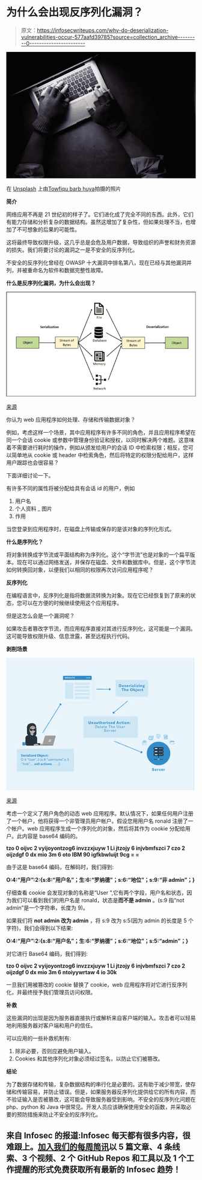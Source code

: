 # 为什么会出现反序列化漏洞？

> 原文：<https://infosecwriteups.com/why-do-deserialization-vulnerabilities-occur-577aafd39785?source=collection_archive---------0----------------------->

![](img/86c499d3a60015f3c57c32b2ab8e6ba4.png)

在 [Unsplash](https://unsplash.com/s/photos/hacking?utm_source=unsplash&utm_medium=referral&utm_content=creditCopyText) 上由[Towfiqu barb huya](https://unsplash.com/@towfiqu999999?utm_source=unsplash&utm_medium=referral&utm_content=creditCopyText)拍摄的照片

**简介**

网络应用不再是 21 世纪初的样子了。它们进化成了完全不同的东西。此外，它们有能力存储和分析复杂的数据结构。虽然这增加了复杂性，但如果处理不当，也增加了不可想象的后果的可能性。

这将最终导致权限升级，这几乎总是会危及用户数据，导致组织的声誉和财务资源的损失。我们将要讨论的漏洞之一是不安全的反序列化。

不安全的反序列化曾经在 OWASP 十大漏洞中排名第八，现在已经与其他漏洞并列，并被重命名为软件和数据完整性故障。

**什么是反序列化漏洞，为什么会出现？**

![](img/98656d14e30d1192bbe66cc91f811d0c.png)

[来源](https://medium.com/tech-learnings/serialization-filtering-deserialization-vulnerability-protection-in-java-349c37f6f416)

你认为 web 应用程序如何处理、存储和传输数据对象？

例如，考虑这样一个场景，其中应用程序有许多不同的角色，并且应用程序希望在同一个会话 cookie 或参数中管理身份验证和授权，以同时解决两个难题。这意味着不需要进行耗时的操作，例如从颁发给用户的会话 ID 中检索权限；相反，您可以简单地从 cookie 或 header 中检索角色，然后将特定的权限分配给用户，这样用户跟踪也会很容易？

下面详细讨论一下。

有许多不同的属性将被分配给具有会话 id 的用户，例如

1.  用户名
2.  个人资料 _ 图片
3.  作用

当您登录到应用程序时，在磁盘上传输或保存的是该对象的序列化形式。

**什么是序列化？**

将对象转换成字节流或平面结构称为序列化。这个“字节流”也是对象的一个扁平版本。现在可以通过网络发送，并保存在磁盘、文件和数据库中。但是，这个字节流如何转换回对象，以便我们以相同的权限再次访问应用程序呢？

**反序列化**

在编程语言中，反序列化是指将数据流转换为对象。现在它已经恢复到了原来的状态，您可以在方便的时候继续使用这个应用程序。

但是这怎么会是一个漏洞呢？

如果攻击者篡改字节流，而应用程序直接对其进行反序列化，这可能是一个漏洞。这可能导致权限升级、信息泄露，甚至远程执行代码。

**剥削场景**

![](img/3806070302716b322c8ed69271314fd9.png)

[来源](https://medium.com/@bdemir/the-anatomy-of-deserialization-attacks-b90b56328766)

考虑一个定义了用户角色的动态 web 应用程序。默认情况下，如果任何用户注册了一个帐户，他将获得一个非管理员用户帐户。假设您用用户名 ronald 注册了一个帐户。web 应用程序生成一个序列化的对象，然后将其作为 cookie 分配给用户。此内容是 base64 编码的。

**tzo 0 oijvc 2 vyijoyontzog6 invzzxjuyw 1 Li jtzojy 6 injvbmfszci 7 czo 2 oijzdgf 0 dx mio 3m 6 oto IBM 90 igfkbwluijt 9cg = =**

由于这是 base64 编码，在解码时，我们得到:

**O:4:“用户”:2:{s:8:“用户名”；生:6:“罗纳德”；s:6:“地位”；s:9:“非 admin”；}**

仔细查看 cookie 会发现对象的名称是“User ”,它有两个字段，用户名和状态，因为我们可以看到我们的用户名是 ronald，状态是**而不是 admin** 。(s:9 指“not admin”是一个字符串，长度为 9)。

如果我们将 **not admin 改为 admin** ，将 s:9 改为 s:5(因为 admin 的长度是 5 个字符)，我们会得到以下结果:

**O:4:“用户”:2:{s:8:“用户名”；生:6:“罗纳德”；s:6:“地位”；s:5:“admin”；}**

对它进行 Base64 编码，我们得到:

**tzo 0 oijvc 2 vyijoyontzog6 invzzxjuyw 1 Li jtzojy 6 injvbmfszci 7 czo 2 oijzdgf 0 dx mio 3m 6 ntoiyywrtaw 4 io 30k**

一旦我们用被篡改的 cookie 替换了 cookie，web 应用程序将对它进行反序列化，并最终授予我们管理员访问权限。

**补救**

这些漏洞的出现是因为服务器直接执行或解析来自客户端的输入。攻击者可以轻易地利用服务器对客户端和用户的信任。

可以应用的一些补救机制有:

1.  除非必要，否则应避免用户输入。
2.  Cookies 和其他序列化对象必须经过签名，以防止它们被篡改。

**结论**

为了数据存储和传输，复杂数据结构的串行化是必要的。这有助于减少带宽，使存储和传输容易，并防止错误。但是，如果服务器反序列化提供给它的所有内容，而不验证输入是否被篡改，这可能会导致服务器受到影响。不安全的反序列化问题在 php、python 和 Java 中很常见。开发人员应该确保使用安全的函数，并采取必要的预防措施来防止不安全的反序列化。

## 来自 Infosec 的报道:Infosec 每天都有很多内容，很难跟上。[加入我们的每周简讯](https://weekly.infosecwriteups.com/)以 5 篇文章、4 条线索、3 个视频、2 个 GitHub Repos 和工具以及 1 个工作提醒的形式免费获取所有最新的 Infosec 趋势！